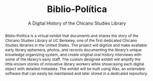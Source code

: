 ---
pid: biblio-politica
done: true
title: Biblio-Política
subtitle: A Digital History of the Chicano Studies Library
featured: true
category: DH Seed Grant Recipient
tags:
- public-humanities
- exhibition
cohort_year: '2023'
abstract: Biblio-Política is a virtual exhibit that documents and shares the story
  of the Chicano Studies Library at UC Berkeley, one of the first dedicated Chicano
  Studies libraries in the United States. The project will digitize and make available
  early library ephemera, photos, and records documenting the library’s unique knowledge
  organizing system, and create original oral history interviews with some of the
  library’s early staff. The custom designed exhibit will amplify the little-known
  stories of innovative library workers while showcasing each digital object with
  detailed metadata. The exhibit will be built using Wax, an extensible software that
  can easily be maintained and later stored in a dedicated repository.
pis:
- belantara
- nyrop
image: bibliopolitica.png
hero_image: "/media/projects/bibliopolitica.png"
order: '008'
layout: project
---